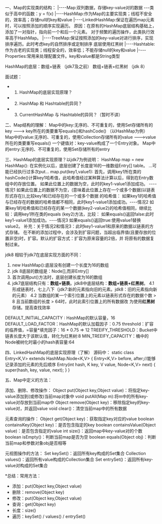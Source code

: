 一、Map的实现类的结构：
   |----Map:双列数据，存储key-value对的数据   ---类似于高中的函数：y = f(x)
          |----HashMap:作为Map的主要实现类；线程不安全的，效率高；存储null的key和value
               |----LinkedHashMap:保证在遍历map元素时，可以按照添加的顺序实现遍历。
                       原因：在原有的HashMap底层结构基础上，添加了一对指针，指向前一个和后一个元素。
                       对于频繁的遍历操作，此类执行效率高于HashMap。
          |----TreeMap:保证按照添加的key-value对进行排序，实现排序遍历。此时考虑key的自然排序或定制排序
                       底层使用红黑树
          |----Hashtable:作为古老的实现类；线程安全的，效率低；不能存储null的key和value
               |----Properties:常用来处理配置文件。key和value都是String类型
               
HashMap的底层：数组+链表  （jdk7及之前）
数组+链表+红黑树 （jdk 8）

面试题：
 *  1. HashMap的底层实现原理？
 *  2. HashMap 和 Hashtable的异同？
 *  3. CurrentHashMap 与 Hashtable的异同？（暂时不讲）
 
 
二、Map结构的理解：
Map中的key:无序的、不可重复的，使用Set存储所有的key  ---> key所在的类要重写equals()和hashCode() （以HashMap为例）
Map中的value:无序的、可重复的，使用Collection存储所有的value --->value所在的类要重写equals()
一个键值对：key-value构成了一个Entry对象。
Map中的entry:无序的、不可重复的，使用Set存储所有的entry                
             
三、HashMap的底层实现原理？以jdk7为例说明：
       HashMap map = new HashMap():
       在实例化以后，底层创建了长度是16的一维数组Entry[] table。
       ...可能已经执行过多次put...
       map.put(key1,value1):
       首先，调用key1所在类的hashCode()计算key1哈希值，此哈希值经过某种算法计算以后，得到在Entry数组中的存放位置。
       如果此位置上的数据为空，此时的key1-value1添加成功。 ----情况1
       如果此位置上的数据不为空，(意味着此位置上存在一个或多个数据(以链表形式存在)),比较key1和已经存在的一个或多个数据
       的哈希值：
               如果key1的哈希值与已经存在的数据的哈希值都不相同，此时key1-value1添加成功。----情况2
               如果key1的哈希值和已经存在的某一个数据(key2-value2)的哈希值相同，继续比较：调用key1所在类的equals                   (key2)方法，比较：
                       如果equals()返回false:此时key1-value1添加成功。----情况3
                       如果equals()返回true:使用value1替换value2。
       补充：关于情况2和情况3：此时key1-value1和原来的数据以链表的方式存储。
       在不断的添加过程中，会涉及到扩容问题，当超出临界值(且要存放的位置非空)时，扩容。默认的扩容方式：扩容为原来容量的2倍，并      将原有的数据复制过来。
 
   jdk8 相较于jdk7在底层实现方面的不同：
   1. new HashMap():底层没有创建一个长度为16的数组
   2. jdk 8底层的数组是：Node[],而非Entry[]
   3. 首次调用put()方法时，底层创建长度为16的数组
   4. jdk7底层结构只有：**数组+链表**。jdk8中底层结构：**数组+链表+红黑树**。
      4.1 形成链表时，七上八下（jdk7:新的元素指向旧的元素。jdk8：旧的元素指向新的元素）
       4.2 当数组的某一个索引位置上的元素以链表形式存在的数据个数 > 8 且当前数组的长度 > 64时，此时此索引位置上的所有数据改          为使用**红黑树**存储。提高查找效率
       
   DEFAULT_INITIAL_CAPACITY : HashMap的默认容量，16
   DEFAULT_LOAD_FACTOR：HashMap的默认加载因子：0.75
   threshold：扩容的临界值，=容量*填充因子：16 * 0.75 => 12
   TREEIFY_THRESHOLD：Bucket中链表长度大于该默认值，转化为红黑树:8
   MIN_TREEIFY_CAPACITY：桶中的Node被树化时最小的hash表容量:64
   
四、LinkedHashMap的底层实现原理（了解）
   源码中：
   static class Entry<K,V> extends HashMap.Node<K,V> {
             Entry<K,V> before, after;//能够记录添加的元素的先后顺序
             Entry(int hash, K key, V value, Node<K,V> next) {
                super(hash, key, value, next);
             }
         } 
         
五、Map中定义的方法：

 添加、删除、修改操作：
 Object put(Object key,Object value)：将指定key-value添加到(或修改)当前map对象中
 void putAll(Map m):将m中的所有key-value对存放到当前map中
 Object remove(Object key)：移除指定key的key-value对，并返回value
 void clear()：清空当前map中的所有数据
 
 元素查询的操作：
 Object get(Object key)：获取指定key对应的value
 boolean containsKey(Object key)：是否包含指定的key
 boolean containsValue(Object value)：是否包含指定的value
 int size()：返回map中key-value对的个数
 boolean isEmpty()：判断当前map是否为空
 boolean equals(Object obj)：判断当前map和参数对象obj是否相等
 
 元视图操作的方法：
 Set keySet()：返回所有key构成的Set集合
 Collection values()：返回所有value构成的Collection集合
 Set entrySet()：返回所有key-value对构成的Set集合

 *总结：常用方法：
 * 添加：put(Object key,Object value)
 * 删除：remove(Object key)
 * 修改：put(Object key,Object value)
 * 查询：get(Object key)
 * 长度：size()
 * 遍历：keySet() / values() / entrySet() 